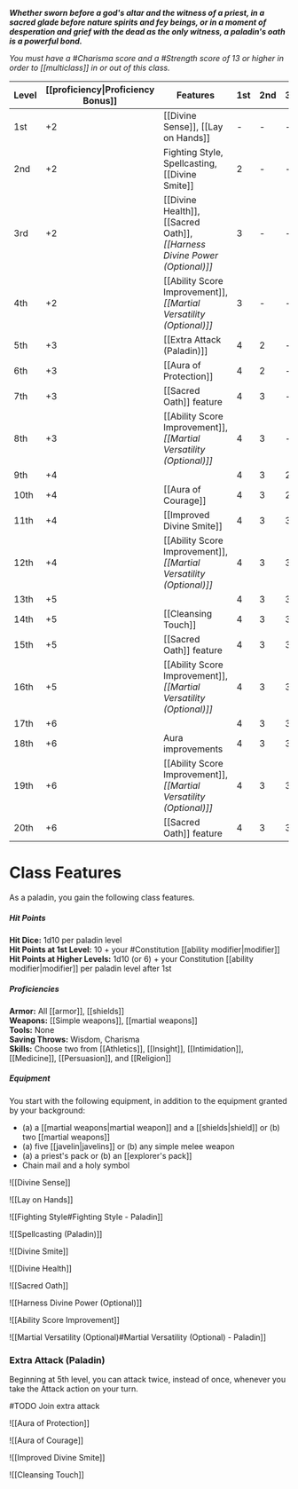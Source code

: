**_Whether sworn before a god's altar and the witness of a priest, in a sacred glade before nature spirits and fey beings, or in a moment of desperation and grief with the dead as the only witness, a paladin's oath is a powerful bond._**

_You must have a #Charisma score and a #Strength score of 13 or higher in order to [[multiclass]] in or out of this class._  

| Level | [[proficiency\|Proficiency Bonus]] | Features                                                                  | 1st | 2nd | 3rd | 4th | 5th |
| ----- | ---------------------------------- | ------------------------------------------------------------------------- | --- | --- | --- | --- | --- |
| 1st   | +2                                 | [[Divine Sense]], [[Lay on Hands]]                                        | -   | -   | -   | -   | -   |
| 2nd   | +2                                 | Fighting Style, Spellcasting, [[Divine Smite]]                            | 2   | -   | -   | -   | -   |
| 3rd   | +2                                 | [[Divine Health]], [[Sacred Oath]], _[[Harness Divine Power (Optional)]]_ | 3   | -   | -   | -   | -   |
| 4th   | +2                                 | [[Ability Score Improvement]], _[[Martial Versatility (Optional)]]_       | 3   | -   | -   | -   | -   |
| 5th   | +3                                 | [[Extra Attack (Paladin)]]                                                | 4   | 2   | -   | -   | -   |
| 6th   | +3                                 | [[Aura of Protection]]                                                    | 4   | 2   | -   | -   | -   |
| 7th   | +3                                 | [[Sacred Oath]] feature                                                   | 4   | 3   | -   | -   | -   |
| 8th   | +3                                 | [[Ability Score Improvement]], _[[Martial Versatility (Optional)]]_       | 4   | 3   | -   | -   | -   |
| 9th   | +4                                 |                                                                           | 4   | 3   | 2   | -   | -   |
| 10th  | +4                                 | [[Aura of Courage]]                                                       | 4   | 3   | 2   | -   | -   |
| 11th  | +4                                 | [[Improved Divine Smite]]                                                 | 4   | 3   | 3   | -   | -   |
| 12th  | +4                                 | [[Ability Score Improvement]], _[[Martial Versatility (Optional)]]_       | 4   | 3   | 3   | -   | -   |
| 13th  | +5                                 |                                                                           | 4   | 3   | 3   | 1   | -   |
| 14th  | +5                                 | [[Cleansing Touch]]                                                       | 4   | 3   | 3   | 1   | -   |
| 15th  | +5                                 | [[Sacred Oath]] feature                                                   | 4   | 3   | 3   | 2   | -   |
| 16th  | +5                                 | [[Ability Score Improvement]], _[[Martial Versatility (Optional)]]_       | 4   | 3   | 3   | 2   | -   |
| 17th  | +6                                 |                                                                           | 4   | 3   | 3   | 3   | 1   |
| 18th  | +6                                 | Aura improvements                                                         | 4   | 3   | 3   | 3   | 1   |
| 19th  | +6                                 | [[Ability Score Improvement]], _[[Martial Versatility (Optional)]]_           | 4   | 3   | 3   | 3   | 2   |
| 20th  | +6                                 | [[Sacred Oath]] feature                                                       | 4   | 3   | 3   | 3   | 2   |

# Class Features
As a paladin, you gain the following class features.

##### Hit Points
**Hit Dice:** 1d10 per paladin level  
**Hit Points at 1st Level:** 10 + your #Constitution [[ability modifier|modifier]]  
**Hit Points at Higher Levels:** 1d10 (or 6) + your Constitution [[ability modifier|modifier]] per paladin level after 1st

##### Proficiencies
**Armor:** All [[armor]], [[shields]]  
**Weapons:** [[Simple weapons]], [[martial weapons]]  
**Tools:** None  
**Saving Throws:** Wisdom, Charisma  
**Skills:** Choose two from [[Athletics]], [[Insight]], [[Intimidation]], [[Medicine]], [[Persuasion]], and [[Religion]]

##### Equipment
You start with the following equipment, in addition to the equipment granted by your background:

- (a) a [[martial weapons|martial weapon]] and a [[shields|shield]] or (b) two [[martial weapons]]
- (a) five [[javelin|javelins]] or (b) any simple melee weapon
- (a) a priest's pack or (b) an [[explorer's pack]]
- Chain mail and a holy symbol

![[Divine Sense]]

![[Lay on Hands]]

![[Fighting Style#Fighting Style - Paladin]]

![[Spellcasting (Paladin)]]

![[Divine Smite]]

![[Divine Health]]

![[Sacred Oath]]

![[Harness Divine Power (Optional)]]

![[Ability Score Improvement]]

![[Martial Versatility (Optional)#Martial Versatility (Optional) - Paladin]]


### Extra Attack (Paladin)
Beginning at 5th level, you can attack twice, instead of once, whenever you take the Attack action on your turn.

#TODO Join extra attack

![[Aura of Protection]]

![[Aura of Courage]]

![[Improved Divine Smite]]

![[Cleansing Touch]]